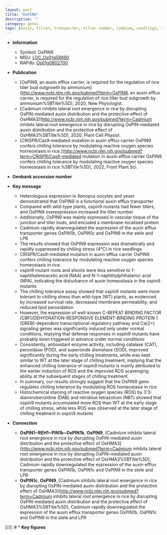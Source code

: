 ```yaml
---
layout: post
title: "OsPIN9"
description: ""
category: genes
tags: [auxin, tiller, transporter, tiller number, cadmium, seedlings, stress, defense response, defense, tolerance, homeostasis, chilling, chilling stress, transcriptional regulator, reactive oxygen species, catalase]
---
```


* **Information**  
    + Symbol: OsPIN9  
    + MSU: [LOC_Os01g58860](http://rice.uga.edu/cgi-bin/ORF_infopage.cgi?orf=LOC_Os01g58860)  
    + RAPdb: [Os01g0802700](https://rapdb.dna.affrc.go.jp/locus/?name=Os01g0802700)  

* **Publication**  
    + [OsPIN9, an auxin efflux carrier, is required for the regulation of rice tiller bud outgrowth by ammonium](http://www.ncbi.nlm.nih.gov/pubmed?term=OsPIN9, an auxin efflux carrier, is required for the regulation of rice tiller bud outgrowth by ammonium%5BTitle%5D), 2020, New Phytologist.
    + [Cadmium inhibits lateral root emergence in rice by disrupting OsPIN-mediated auxin distribution and the protective effect of OsHMA3](http://www.ncbi.nlm.nih.gov/pubmed?term=Cadmium inhibits lateral root emergence in rice by disrupting OsPIN-mediated auxin distribution and the protective effect of OsHMA3%5BTitle%5D), 2020, Plant Cell Physiol.
    + [CRISPR/Cas9-mediated mutation in auxin efflux carrier OsPIN9 confers chilling tolerance by modulating reactive oxygen species homeostasis in rice.](http://www.ncbi.nlm.nih.gov/pubmed?term=CRISPR/Cas9-mediated mutation in auxin efflux carrier OsPIN9 confers chilling tolerance by modulating reactive oxygen species homeostasis in rice.%5BTitle%5D), 2022, Front Plant Sci.

* **Genbank accession number**  

* **Key message**  
    + Heterologous expression in Xenopus oocytes and yeast demonstrated that OsPIN9 is a functional auxin efflux transporter
    + Compared with wild-type plants, ospin9 mutants had fewer tillers, and OsPIN9 overexpression increased the tiller number
    + Additionally, OsPIN9 was mainly expressed in vascular tissue of the junction and tiller buds, and encoded a membrane-localised protein
    + Cadmium rapidly downregulated the expression of the auxin efflux transporter genes OsPIN1b, OsPIN1c and OsPIN9 in the stele and LPR
    + The results showed that OsPIN9 expression was dramatically and rapidly suppressed by chilling stress (4°C) in rice seedlings
    + CRISPR/Cas9-mediated mutation in auxin efflux carrier OsPIN9 confers chilling tolerance by modulating reactive oxygen species homeostasis in rice.
    + ospin9 mutant roots and shoots were less sensitive to 1-naphthaleneacetic acid (NAA) and N-1-naphthylphthalamic acid (NPA), indicating the disturbance of auxin homeostasis in the ospin9 mutants
    + The chilling tolerance assay showed that ospin9 mutants were more tolerant to chilling stress than wild-type (WT) plants, as evidenced by increased survival rate, decreased membrane permeability, and reduced lipid peroxidation
    + However, the expression of well-known C-REPEAT BINDING FACTOR (CBF)/DEHYDRATION-RESPONSIVE ELEMENT-BINDING PROTEIN 1 (DREB)-dependent transcriptional regulatory pathway and Ca(2+) signaling genes was significantly induced only under normal conditions, implying that defense responses in ospin9 mutants have probably been triggered in advance under normal conditions
    + Consistently, antioxidant enzyme activity, including catalase (CAT), peroxidase (POD), and superoxide dismutase (SOD), improved significantly during the early chilling treatments, while was kept similar to WT at the later stage of chilling treatment, implying that the enhanced chilling tolerance of ospin9 mutants is mainly attributed to the earlier induction of ROS and the improved ROS scavenging ability at the subsequent stages of chilling treatment
    + In summary, our results strongly suggest that the OsPIN9 gene regulates chilling tolerance by modulating ROS homeostasis in rice
    + Histochemical staining of reactive oxygen species (ROS) by 3&#x27;3-diaminobenzidine (DAB) and nitroblue tetrazolium (NBT) showed that ospin9 mutants accumulated more ROS than WT at the early stage of chilling stress, while less ROS was observed at the later stage of chilling treatment in ospin9 mutants

* **Connection**  
    + __OsPIN1~REH1~PIN1b~OsPIN1b__, __OsPIN9__, [Cadmium inhibits lateral root emergence in rice by disrupting OsPIN-mediated auxin distribution and the protective effect of OsHMA3](http://www.ncbi.nlm.nih.gov/pubmed?term=Cadmium inhibits lateral root emergence in rice by disrupting OsPIN-mediated auxin distribution and the protective effect of OsHMA3%5BTitle%5D),  Cadmium rapidly downregulated the expression of the auxin efflux transporter genes OsPIN1b, OsPIN1c and OsPIN9 in the stele and LPR
    + __OsPIN1c__, __OsPIN9__, [Cadmium inhibits lateral root emergence in rice by disrupting OsPIN-mediated auxin distribution and the protective effect of OsHMA3](http://www.ncbi.nlm.nih.gov/pubmed?term=Cadmium inhibits lateral root emergence in rice by disrupting OsPIN-mediated auxin distribution and the protective effect of OsHMA3%5BTitle%5D),  Cadmium rapidly downregulated the expression of the auxin efflux transporter genes OsPIN1b, OsPIN1c and OsPIN9 in the stele and LPR

[//]: # * **Key figures**  


